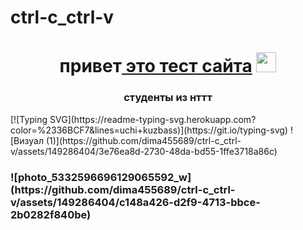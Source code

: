 # ctrl-c_ctrl-v
<h1 align="center">привет<a href="https://dima455689.github.io/ctrl-c_ctrl-v//" target="_blank"> это тест сайта</a> 
<img src="https://dima455689.github.io/ctrl-c_ctrl-v/" height="32"/></h1>
<h3 align="center">студенты из нттт</h3>
 <!---Пример кода-->
[![Typing SVG](https://readme-typing-svg.herokuapp.com?color=%2336BCF7&lines=uchi+kuzbass)](https://git.io/typing-svg)
![Визуал (1)](https://github.com/dima455689/ctrl-c_ctrl-v/assets/149286404/3e76ea8d-2730-48da-bd55-1ffe3718a86c)
<h3 algin="right">![photo_5332596696129065592_w](https://github.com/dima455689/ctrl-c_ctrl-v/assets/149286404/c148a426-d2f9-4713-bbce-2b0282f840be)
